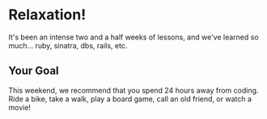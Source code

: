 # Relaxation!

It's been an intense two and a half weeks of lessons, and we've learned so much... ruby, sinatra, dbs, rails, etc.

## Your Goal

This weekend, we recommend that you spend 24 hours away from coding. Ride a bike, take a walk, play a board game, call an old friend, or watch a movie!
